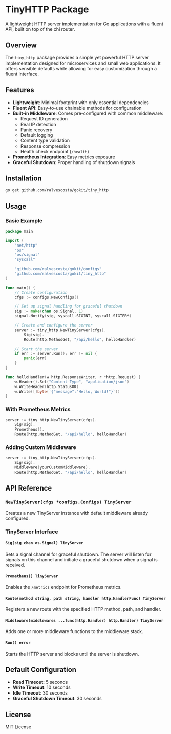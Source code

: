 # TinyHTTP Package

A lightweight HTTP server implementation for Go applications with a fluent API, built on top of the chi router.

## Overview

The `tiny_http` package provides a simple yet powerful HTTP server implementation designed for microservices and small web applications. It offers sensible defaults while allowing for easy customization through a fluent interface.

## Features

- **Lightweight**: Minimal footprint with only essential dependencies
- **Fluent API**: Easy-to-use chainable methods for configuration
- **Built-in Middleware**: Comes pre-configured with common middleware:
  - Request ID generation
  - Real IP detection
  - Panic recovery
  - Default logging
  - Content type validation
  - Response compression
  - Health check endpoint (`/health`)
- **Prometheus Integration**: Easy metrics exposure
- **Graceful Shutdown**: Proper handling of shutdown signals

## Installation

```bash
go get github.com/ralvescosta/gokit/tiny_http
```

## Usage

### Basic Example

```go
package main

import (
    "net/http"
    "os"
    "os/signal"
    "syscall"

    "github.com/ralvescosta/gokit/configs"
    "github.com/ralvescosta/gokit/tiny_http"
)

func main() {
    // Create configuration
    cfgs := configs.NewConfigs()

    // Set up signal handling for graceful shutdown
    sig := make(chan os.Signal, 1)
    signal.Notify(sig, syscall.SIGINT, syscall.SIGTERM)

    // Create and configure the server
    server := tiny_http.NewTinyServer(cfgs).
        Sig(sig).
        Route(http.MethodGet, "/api/hello", helloHandler)

    // Start the server
    if err := server.Run(); err != nil {
        panic(err)
    }
}

func helloHandler(w http.ResponseWriter, r *http.Request) {
    w.Header().Set("Content-Type", "application/json")
    w.WriteHeader(http.StatusOK)
    w.Write([]byte(`{"message":"Hello, World!"}`))
}
```

### With Prometheus Metrics

```go
server := tiny_http.NewTinyServer(cfgs).
    Sig(sig).
    Prometheus().
    Route(http.MethodGet, "/api/hello", helloHandler)
```

### Adding Custom Middleware

```go
server := tiny_http.NewTinyServer(cfgs).
    Sig(sig).
    Middleware(yourCustomMiddleware).
    Route(http.MethodGet, "/api/hello", helloHandler)
```

## API Reference

### `NewTinyServer(cfgs *configs.Configs) TinyServer`

Creates a new TinyServer instance with default middleware already configured.

### TinyServer Interface

#### `Sig(sig chan os.Signal) TinyServer`

Sets a signal channel for graceful shutdown. The server will listen for signals on this channel and initiate a graceful shutdown when a signal is received.

#### `Prometheus() TinyServer`

Enables the `/metrics` endpoint for Prometheus metrics.

#### `Route(method string, path string, handler http.HandlerFunc) TinyServer`

Registers a new route with the specified HTTP method, path, and handler.

#### `Middleware(middlewares ...func(http.Handler) http.Handler) TinyServer`

Adds one or more middleware functions to the middleware stack.

#### `Run() error`

Starts the HTTP server and blocks until the server is shutdown.

## Default Configuration

- **Read Timeout**: 5 seconds
- **Write Timeout**: 10 seconds
- **Idle Timeout**: 30 seconds
- **Graceful Shutdown Timeout**: 30 seconds

## License

MIT License
